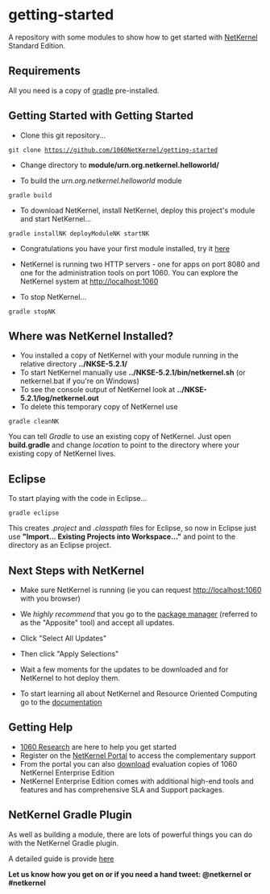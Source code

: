 getting-started
===============

A repository with some modules to show how to get started with [NetKernel](http://www.1060research.com/netkernel/) Standard Edition.

Requirements
------------

All you need is a copy of [gradle](http://gradle.org/) pre-installed.

Getting Started with Getting Started
------------------------------------

* Clone this git repository...

<code>git clone https://github.com/1060NetKernel/getting-started</code>

* Change directory to **module/urn.org.netkernel.helloworld/**

* To build the *urn.org.netkernel.helloworld* module

<code>gradle build</code>

* To download NetKernel, install NetKernel, deploy this project's module and start NetKernel...

<code>gradle installNK deployModuleNK startNK</code>

* Congratulations you have your first module installed, try it [here](http://localhost:8080/getting-started/helloworld)
* NetKernel is running two HTTP servers - one for apps on port 8080 and one for the administration tools on port 1060.  You can explore the NetKernel system at [http://localhost:1060](http://localhost:1060)

* To stop NetKernel...

<code>gradle stopNK</code>

Where was NetKernel Installed?
------------------------------

* You installed a copy of NetKernel with your module running in the relative directory **../NKSE-5.2.1/**
* To start NetKernel manually use **../NKSE-5.2.1/bin/netkernel.sh**  (or netkernel.bat if you're on Windows)
* To see the console output of NetKernel look at **../NKSE-5.2.1/log/netkernel.out**
* To delete this temporary copy of NetKernel use

<code>gradle cleanNK</code>

You can tell *Gradle* to use an existing copy of NetKernel. Just open **build.gradle** and change *location* to point to the directory where your existing copy of NetKernel lives.

Eclipse
-------

To start playing with the code in Eclipse...

<code>gradle eclipse</code>

This creates *.project* and *.classpath* files for Eclipse, so now in Eclipse just use **"Import... Existing Projects into Workspace..."** and point to the directory as an Eclipse project.

Next Steps with NetKernel
-------------------------

* Make sure NetKernel is running (ie you can request [http://localhost:1060](http://localhost:1060) with you browser)
* We *highly recommend* that you go to the [package manager](http://localhost:1060/tools/apposite/) (referred to as the "Apposite" tool) and accept all updates.
* Click "Select All Updates"
* Then click "Apply Selections"
* Wait a few moments for the updates to be downloaded and for NetKernel to hot deploy them.

* To start learning all about NetKernel and Resource Oriented Computing go to the [documentation](http://localhost:1060/book/view/book:readme/)

Getting Help
------------

* [1060 Research](http://www.1060research.com) are here to help you get started
* Register on the [NetKernel Portal](https://cs.1060research.com/csp/) to access the complementary support
* From the portal you can also [download](https://cs.1060research.com/csp/download/) evaluation copies of 1060 NetKernel Enterprise Edition
* NetKernel Enterprise Edition comes with additional high-end tools and features and has comprehensive SLA and Support packages.

NetKernel Gradle Plugin
-----------------------

As well as building a module, there are lots of powerful things you can do with the NetKernel Gradle plugin.

A detailed guide is provide [here](http://wiki.netkernel.org/wink/wiki/NetKernel/News/5/12/October_3rd_2014#NetKernel_Gradle_Plugin:_Build_Automation_Tooling_for_ROC)


**Let us know how you get on or if you need a hand tweet: @netkernel or #netkernel**
